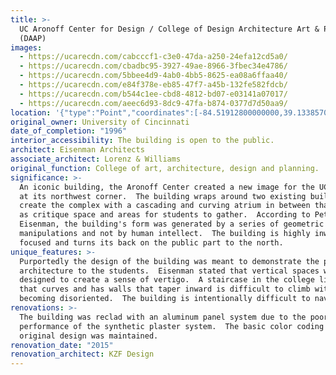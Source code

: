 ```yaml
---
title: >-
  UC Aronoff Center for Design / College of Design Architecture Art & Planning
  (DAAP)
images:
  - https://ucarecdn.com/cabcccf1-c3e0-47da-a250-24efa12cd5a0/
  - https://ucarecdn.com/cbadbc95-3927-49ae-8966-3fbec34e4786/
  - https://ucarecdn.com/5bbee4d9-4ab0-4bb5-8625-ea08a6ffaa40/
  - https://ucarecdn.com/e84f378e-eb85-47f7-a45b-132fe582fdcb/
  - https://ucarecdn.com/b544c1ee-cbd8-4812-bd07-e03141a07017/
  - https://ucarecdn.com/aeec6d93-8dc9-47fa-b874-0377d7d50aa9/
location: '{"type":"Point","coordinates":[-84.51912800000000,39.13385700000000]}'
original_owner: University of Cincinnati
date_of_completion: "1996"
interior_accessibility: The building is open to the public.
architect: Eisenman Architects
associate_architect: Lorenz & Williams
original_function: College of art, architecture, design and planning.
significance: >-
  An iconic building, the Aronoff Center created a new image for the UC campus
  at its northwest corner.  The building wraps around two existing buildings to
  create the complex with a cascading and curving atrium in between that serves
  as critique space and areas for students to gather.  According to Peter
  Eisenman, the building's form was generated by a series of geometric computer
  manipulations and not by human intellect.  The building is highly inwardly
  focused and turns its back on the public part to the north.
unique_features: >-
  Purportedly the design of the building was meant to demonstrate the power of
  architecture to the students.  Eisenman stated that vertical spaces were
  designed to create a sense of vertigo.  A staircase in the college library
  that curves and has walls that taper inward is difficult to climb without
  becoming disoriented.  The building is intentionally difficult to navigate.
renovations: >-
  The building was reclad with an aluminum panel system due to the poor
  performance of the synthetic plaster system.  The basic color coding of the
  original design was maintained.
renovation_date: "2015"
renovation_architect: KZF Design
---
```

